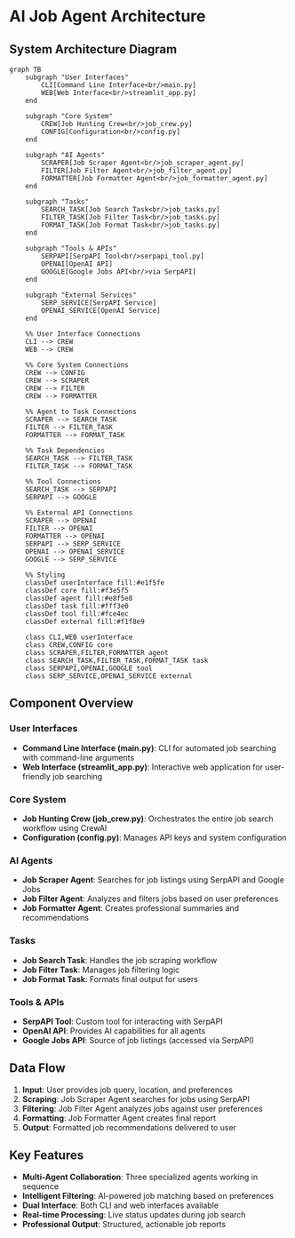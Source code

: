 # AI Job Agent Architecture

## System Architecture Diagram

```mermaid
graph TB
    subgraph "User Interfaces"
        CLI[Command Line Interface<br/>main.py]
        WEB[Web Interface<br/>streamlit_app.py]
    end
    
    subgraph "Core System"
        CREW[Job Hunting Crew<br/>job_crew.py]
        CONFIG[Configuration<br/>config.py]
    end
    
    subgraph "AI Agents"
        SCRAPER[Job Scraper Agent<br/>job_scraper_agent.py]
        FILTER[Job Filter Agent<br/>job_filter_agent.py]
        FORMATTER[Job Formatter Agent<br/>job_formatter_agent.py]
    end
    
    subgraph "Tasks"
        SEARCH_TASK[Job Search Task<br/>job_tasks.py]
        FILTER_TASK[Job Filter Task<br/>job_tasks.py]
        FORMAT_TASK[Job Format Task<br/>job_tasks.py]
    end
    
    subgraph "Tools & APIs"
        SERPAPI[SerpAPI Tool<br/>serpapi_tool.py]
        OPENAI[OpenAI API]
        GOOGLE[Google Jobs API<br/>via SerpAPI]
    end
    
    subgraph "External Services"
        SERP_SERVICE[SerpAPI Service]
        OPENAI_SERVICE[OpenAI Service]
    end
    
    %% User Interface Connections
    CLI --> CREW
    WEB --> CREW
    
    %% Core System Connections
    CREW --> CONFIG
    CREW --> SCRAPER
    CREW --> FILTER
    CREW --> FORMATTER
    
    %% Agent to Task Connections
    SCRAPER --> SEARCH_TASK
    FILTER --> FILTER_TASK
    FORMATTER --> FORMAT_TASK
    
    %% Task Dependencies
    SEARCH_TASK --> FILTER_TASK
    FILTER_TASK --> FORMAT_TASK
    
    %% Tool Connections
    SEARCH_TASK --> SERPAPI
    SERPAPI --> GOOGLE
    
    %% External API Connections
    SCRAPER --> OPENAI
    FILTER --> OPENAI
    FORMATTER --> OPENAI
    SERPAPI --> SERP_SERVICE
    OPENAI --> OPENAI_SERVICE
    GOOGLE --> SERP_SERVICE
    
    %% Styling
    classDef userInterface fill:#e1f5fe
    classDef core fill:#f3e5f5
    classDef agent fill:#e8f5e8
    classDef task fill:#fff3e0
    classDef tool fill:#fce4ec
    classDef external fill:#f1f8e9
    
    class CLI,WEB userInterface
    class CREW,CONFIG core
    class SCRAPER,FILTER,FORMATTER agent
    class SEARCH_TASK,FILTER_TASK,FORMAT_TASK task
    class SERPAPI,OPENAI,GOOGLE tool
    class SERP_SERVICE,OPENAI_SERVICE external
```

## Component Overview

### User Interfaces
- **Command Line Interface (main.py)**: CLI for automated job searching with command-line arguments
- **Web Interface (streamlit_app.py)**: Interactive web application for user-friendly job searching

### Core System
- **Job Hunting Crew (job_crew.py)**: Orchestrates the entire job search workflow using CrewAI
- **Configuration (config.py)**: Manages API keys and system configuration

### AI Agents
- **Job Scraper Agent**: Searches for job listings using SerpAPI and Google Jobs
- **Job Filter Agent**: Analyzes and filters jobs based on user preferences
- **Job Formatter Agent**: Creates professional summaries and recommendations

### Tasks
- **Job Search Task**: Handles the job scraping workflow
- **Job Filter Task**: Manages job filtering logic
- **Job Format Task**: Formats final output for users

### Tools & APIs
- **SerpAPI Tool**: Custom tool for interacting with SerpAPI
- **OpenAI API**: Provides AI capabilities for all agents
- **Google Jobs API**: Source of job listings (accessed via SerpAPI)

## Data Flow

1. **Input**: User provides job query, location, and preferences
2. **Scraping**: Job Scraper Agent searches for jobs using SerpAPI
3. **Filtering**: Job Filter Agent analyzes jobs against user preferences
4. **Formatting**: Job Formatter Agent creates final report
5. **Output**: Formatted job recommendations delivered to user

## Key Features

- **Multi-Agent Collaboration**: Three specialized agents working in sequence
- **Intelligent Filtering**: AI-powered job matching based on preferences
- **Dual Interface**: Both CLI and web interfaces available
- **Real-time Processing**: Live status updates during job search
- **Professional Output**: Structured, actionable job reports